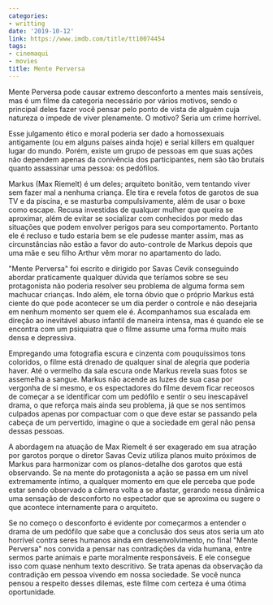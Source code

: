 ```yaml
---
categories:
- writting
date: '2019-10-12'
link: https://www.imdb.com/title/tt10074454
tags:
- cinemaqui
- movies
title: Mente Perversa
---
```


Mente Perversa pode causar extremo desconforto a mentes mais sensíveis, mas é um filme da categoria necessário por vários motivos, sendo o principal deles fazer você pensar pelo ponto de vista de alguém cuja natureza o impede de viver plenamente. O motivo? Seria um crime horrível.

Esse julgamento ético e moral poderia ser dado a homossexuais antigamente (ou em alguns países ainda hoje) e serial killers em qualquer lugar do mundo. Porém, existe um grupo de pessoas em que suas ações não dependem apenas da conivência dos participantes, nem são tão brutais quanto assassinar uma pessoa: os pedófilos.

Markus (Max Riemelt) é um deles; arquiteto bonitão, vem tentando viver sem fazer mal a nenhuma criança. Ele tira e revela fotos de garotos de sua TV e da piscina, e se masturba compulsivamente, além de usar o boxe como escape. Recusa investidas de qualquer mulher que queira se aproximar, além de evitar se socializar com conhecidos por medo das situações que podem envolver perigos para seu comportamento. Portanto ele é recluso e tudo estaria bem se ele pudesse manter assim, mas as circunstâncias não estão a favor do auto-controle de Markus depois que uma mãe e seu filho Arthur vêm morar no apartamento do lado.

"Mente Perversa" foi escrito e dirigido por Savas Cevik conseguindo abordar praticamente qualquer dúvida que teríamos sobre se seu protagonista não poderia resolver seu problema de alguma forma sem machucar crianças. Indo além, ele torna óbvio que o próprio Markus está ciente do que pode acontecer se um dia perder o controle e não desejaria em nenhum momento ser quem ele é. Acompanhamos sua escalada em direção ao inevitável abuso infantil de maneira intensa, mas é quando ele se encontra com um psiquiatra que o filme assume uma forma muito mais densa e depressiva.

Empregando uma fotografia escura e cinzenta com pouquíssimos tons coloridos, o filme está drenado de qualquer sinal de alegria que poderia haver. Até o vermelho da sala escura onde Markus revela suas fotos se assemelha a sangue. Markus não acende as luzes de sua casa por vergonha de si mesmo, e os espectadores do filme devem ficar receosos de começar a se identificar com um pedófilo e sentir o seu inescapável drama, o que reforça mais ainda seu problema, já que se nos sentimos culpados apenas por compactuar com o que deve estar se passando pela cabeça de um pervertido, imagine o que a sociedade em geral não pensa dessas pessoas.

A abordagem na atuação de Max Riemelt é ser exagerado em sua atração por garotos porque o diretor Savas Ceviz utiliza planos muito próximos de Markus para harmonizar com os planos-detalhe dos garotos que está observando. Se na mente do protagonista a ação se passa em um nível extremamente íntimo, a qualquer momento em que ele perceba que pode estar sendo observado a câmera volta a se afastar, gerando nessa dinâmica uma sensação de desconforto no espectador que se aproxima ou sugere o que acontece internamente para o arquiteto.

Se no começo o desconforto é evidente por começarmos a entender o drama de um pedófilo que sabe que a conclusão dos seus atos seria um ato horrível contra seres humanos ainda em desenvolvimento, no final "Mente Perversa" nos convida a pensar nas contradições da vida humana, entre sermos parte animais e parte moralmente responsáveis. E ele consegue isso com quase nenhum texto descritivo. Se trata apenas da observação da contradição em pessoa vivendo em nossa sociedade. Se você nunca pensou a respeito desses dilemas, este filme com certeza é uma ótima oportunidade.

